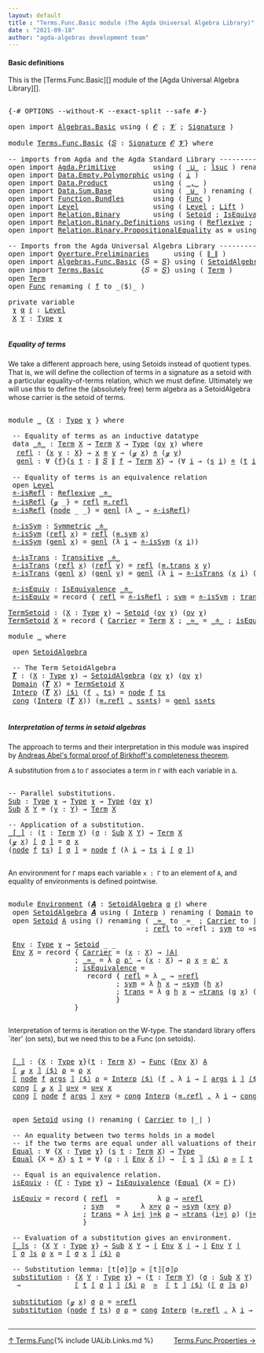 ```yaml
---
layout: default
title : "Terms.Func.Basic module (The Agda Universal Algebra Library)"
date : "2021-09-18"
author: "agda-algebras development team"
---
```


#### <a id="basic-definitions">Basic definitions</a>

This is the [Terms.Func.Basic][] module of the [Agda Universal Algebra Library][].

<pre class="Agda">

<a id="310" class="Symbol">{-#</a> <a id="314" class="Keyword">OPTIONS</a> <a id="322" class="Pragma">--without-K</a> <a id="334" class="Pragma">--exact-split</a> <a id="348" class="Pragma">--safe</a> <a id="355" class="Symbol">#-}</a>

<a id="360" class="Keyword">open</a> <a id="365" class="Keyword">import</a> <a id="372" href="Algebras.Basic.html" class="Module">Algebras.Basic</a> <a id="387" class="Keyword">using</a> <a id="393" class="Symbol">(</a> <a id="395" href="Algebras.Basic.html#1130" class="Generalizable">𝓞</a> <a id="397" class="Symbol">;</a> <a id="399" href="Algebras.Basic.html#1132" class="Generalizable">𝓥</a> <a id="401" class="Symbol">;</a> <a id="403" href="Algebras.Basic.html#3858" class="Function">Signature</a> <a id="413" class="Symbol">)</a>

<a id="416" class="Keyword">module</a> <a id="423" href="Terms.Func.Basic.html" class="Module">Terms.Func.Basic</a> <a id="440" class="Symbol">{</a><a id="441" href="Terms.Func.Basic.html#441" class="Bound">𝑆</a> <a id="443" class="Symbol">:</a> <a id="445" href="Algebras.Basic.html#3858" class="Function">Signature</a> <a id="455" href="Algebras.Basic.html#1130" class="Generalizable">𝓞</a> <a id="457" href="Algebras.Basic.html#1132" class="Generalizable">𝓥</a><a id="458" class="Symbol">}</a> <a id="460" class="Keyword">where</a>

<a id="467" class="Comment">-- imports from Agda and the Agda Standard Library -------------------------------------</a>
<a id="556" class="Keyword">open</a> <a id="561" class="Keyword">import</a> <a id="568" href="Agda.Primitive.html" class="Module">Agda.Primitive</a>         <a id="591" class="Keyword">using</a> <a id="597" class="Symbol">(</a> <a id="599" href="Agda.Primitive.html#810" class="Primitive Operator">_⊔_</a> <a id="603" class="Symbol">;</a> <a id="605" href="Agda.Primitive.html#780" class="Primitive">lsuc</a> <a id="610" class="Symbol">)</a> <a id="612" class="Keyword">renaming</a> <a id="621" class="Symbol">(</a> <a id="623" href="Agda.Primitive.html#326" class="Primitive">Set</a> <a id="627" class="Symbol">to</a> <a id="630" class="Primitive">Type</a> <a id="635" class="Symbol">)</a>
<a id="637" class="Keyword">open</a> <a id="642" class="Keyword">import</a> <a id="649" href="Data.Empty.Polymorphic.html" class="Module">Data.Empty.Polymorphic</a> <a id="672" class="Keyword">using</a> <a id="678" class="Symbol">(</a> <a id="680" href="Data.Empty.Polymorphic.html#331" class="Function">⊥</a> <a id="682" class="Symbol">)</a>
<a id="684" class="Keyword">open</a> <a id="689" class="Keyword">import</a> <a id="696" href="Data.Product.html" class="Module">Data.Product</a>           <a id="719" class="Keyword">using</a> <a id="725" class="Symbol">(</a> <a id="727" href="Agda.Builtin.Sigma.html#236" class="InductiveConstructor Operator">_,_</a> <a id="731" class="Symbol">)</a>
<a id="733" class="Keyword">open</a> <a id="738" class="Keyword">import</a> <a id="745" href="Data.Sum.Base.html" class="Module">Data.Sum.Base</a>          <a id="768" class="Keyword">using</a> <a id="774" class="Symbol">(</a> <a id="776" href="Data.Sum.Base.html#734" class="Datatype Operator">_⊎_</a> <a id="780" class="Symbol">)</a> <a id="782" class="Keyword">renaming</a> <a id="791" class="Symbol">(</a> <a id="793" href="Data.Sum.Base.html#784" class="InductiveConstructor">inj₁</a> <a id="798" class="Symbol">to</a> <a id="801" class="InductiveConstructor">inl</a> <a id="805" class="Symbol">;</a> <a id="807" href="Data.Sum.Base.html#809" class="InductiveConstructor">inj₂</a> <a id="812" class="Symbol">to</a> <a id="815" class="InductiveConstructor">inr</a> <a id="819" class="Symbol">)</a>
<a id="821" class="Keyword">open</a> <a id="826" class="Keyword">import</a> <a id="833" href="Function.Bundles.html" class="Module">Function.Bundles</a>       <a id="856" class="Keyword">using</a> <a id="862" class="Symbol">(</a> <a id="864" href="Function.Bundles.html#1868" class="Record">Func</a> <a id="869" class="Symbol">)</a>
<a id="871" class="Keyword">open</a> <a id="876" class="Keyword">import</a> <a id="883" href="Level.html" class="Module">Level</a>                  <a id="906" class="Keyword">using</a> <a id="912" class="Symbol">(</a> <a id="914" href="Agda.Primitive.html#597" class="Postulate">Level</a> <a id="920" class="Symbol">;</a> <a id="922" href="Level.html#400" class="Record">Lift</a> <a id="927" class="Symbol">)</a>
<a id="929" class="Keyword">open</a> <a id="934" class="Keyword">import</a> <a id="941" href="Relation.Binary.html" class="Module">Relation.Binary</a>        <a id="964" class="Keyword">using</a> <a id="970" class="Symbol">(</a> <a id="972" href="Relation.Binary.Bundles.html#1009" class="Record">Setoid</a> <a id="979" class="Symbol">;</a> <a id="981" href="Relation.Binary.Structures.html#1522" class="Record">IsEquivalence</a> <a id="995" class="Symbol">)</a>
<a id="997" class="Keyword">open</a> <a id="1002" class="Keyword">import</a> <a id="1009" href="Relation.Binary.Definitions.html" class="Module">Relation.Binary.Definitions</a> <a id="1037" class="Keyword">using</a> <a id="1043" class="Symbol">(</a> <a id="1045" href="Relation.Binary.Definitions.html#1339" class="Function">Reflexive</a> <a id="1055" class="Symbol">;</a> <a id="1057" href="Relation.Binary.Definitions.html#1498" class="Function">Symmetric</a> <a id="1067" class="Symbol">;</a> <a id="1069" href="Relation.Binary.Definitions.html#1978" class="Function">Transitive</a> <a id="1080" class="Symbol">)</a>
<a id="1082" class="Keyword">open</a> <a id="1087" class="Keyword">import</a> <a id="1094" href="Relation.Binary.PropositionalEquality.html" class="Module">Relation.Binary.PropositionalEquality</a> <a id="1132" class="Symbol">as</a> <a id="1135" class="Module">≡</a> <a id="1137" class="Keyword">using</a> <a id="1143" class="Symbol">(</a> <a id="1145" href="Agda.Builtin.Equality.html#151" class="Datatype Operator">_≡_</a> <a id="1149" class="Symbol">)</a>

<a id="1152" class="Comment">-- Imports from the Agda Universal Algebra Library ------------------------------------</a>
<a id="1240" class="Keyword">open</a> <a id="1245" class="Keyword">import</a> <a id="1252" href="Overture.Preliminaries.html" class="Module">Overture.Preliminaries</a>      <a id="1280" class="Keyword">using</a> <a id="1286" class="Symbol">(</a> <a id="1288" href="Overture.Preliminaries.html#4421" class="Function Operator">∥_∥</a> <a id="1292" class="Symbol">)</a>
<a id="1294" class="Keyword">open</a> <a id="1299" class="Keyword">import</a> <a id="1306" href="Algebras.Func.Basic.html" class="Module">Algebras.Func.Basic</a> <a id="1326" class="Symbol">{</a><a id="1327" class="Argument">𝑆</a> <a id="1329" class="Symbol">=</a> <a id="1331" href="Terms.Func.Basic.html#441" class="Bound">𝑆</a><a id="1332" class="Symbol">}</a> <a id="1334" class="Keyword">using</a> <a id="1340" class="Symbol">(</a> <a id="1342" href="Algebras.Func.Basic.html#2875" class="Record">SetoidAlgebra</a> <a id="1356" class="Symbol">;</a> <a id="1358" href="Algebras.Func.Basic.html#1172" class="Function">ov</a> <a id="1361" class="Symbol">)</a>
<a id="1363" class="Keyword">open</a> <a id="1368" class="Keyword">import</a> <a id="1375" href="Terms.Basic.html" class="Module">Terms.Basic</a>         <a id="1395" class="Symbol">{</a><a id="1396" class="Argument">𝑆</a> <a id="1398" class="Symbol">=</a> <a id="1400" href="Terms.Func.Basic.html#441" class="Bound">𝑆</a><a id="1401" class="Symbol">}</a> <a id="1403" class="Keyword">using</a> <a id="1409" class="Symbol">(</a> <a id="1411" href="Terms.Basic.html#1991" class="Datatype">Term</a> <a id="1416" class="Symbol">)</a>
<a id="1418" class="Keyword">open</a> <a id="1423" href="Terms.Basic.html#1991" class="Module">Term</a>
<a id="1428" class="Keyword">open</a> <a id="1433" href="Function.Bundles.html#1868" class="Module">Func</a> <a id="1438" class="Keyword">renaming</a> <a id="1447" class="Symbol">(</a> <a id="1449" href="Function.Bundles.html#1919" class="Field">f</a> <a id="1451" class="Symbol">to</a> <a id="1454" class="Field">_⟨$⟩_</a> <a id="1460" class="Symbol">)</a>

<a id="1463" class="Keyword">private</a> <a id="1471" class="Keyword">variable</a>
 <a id="1481" href="Terms.Func.Basic.html#1481" class="Generalizable">χ</a> <a id="1483" href="Terms.Func.Basic.html#1483" class="Generalizable">α</a> <a id="1485" href="Terms.Func.Basic.html#1485" class="Generalizable">ℓ</a> <a id="1487" class="Symbol">:</a> <a id="1489" href="Agda.Primitive.html#597" class="Postulate">Level</a>
 <a id="1496" href="Terms.Func.Basic.html#1496" class="Generalizable">X</a> <a id="1498" href="Terms.Func.Basic.html#1498" class="Generalizable">Y</a> <a id="1500" class="Symbol">:</a> <a id="1502" href="Terms.Func.Basic.html#630" class="Primitive">Type</a> <a id="1507" href="Terms.Func.Basic.html#1481" class="Generalizable">χ</a>

</pre>


##### <a id="equality-of-terms">Equality of terms</a>

We take a different approach here, using Setoids instead of quotient types.
That is, we will define the collection of terms in a signature as a setoid
with a particular equality-of-terms relation, which we must define.
Ultimately we will use this to define the (absolutely free) term algebra
as a SetoidAlgebra whose carrier is the setoid of terms.

<pre class="Agda">

<a id="1942" class="Keyword">module</a> <a id="1949" href="Terms.Func.Basic.html#1949" class="Module">_</a> <a id="1951" class="Symbol">{</a><a id="1952" href="Terms.Func.Basic.html#1952" class="Bound">X</a> <a id="1954" class="Symbol">:</a> <a id="1956" href="Terms.Func.Basic.html#630" class="Primitive">Type</a> <a id="1961" href="Terms.Func.Basic.html#1481" class="Generalizable">χ</a> <a id="1963" class="Symbol">}</a> <a id="1965" class="Keyword">where</a>

 <a id="1973" class="Comment">-- Equality of terms as an inductive datatype</a>
 <a id="2020" class="Keyword">data</a> <a id="2025" href="Terms.Func.Basic.html#2025" class="Datatype Operator">_≐_</a> <a id="2029" class="Symbol">:</a> <a id="2031" href="Terms.Basic.html#1991" class="Datatype">Term</a> <a id="2036" href="Terms.Func.Basic.html#1952" class="Bound">X</a> <a id="2038" class="Symbol">→</a> <a id="2040" href="Terms.Basic.html#1991" class="Datatype">Term</a> <a id="2045" href="Terms.Func.Basic.html#1952" class="Bound">X</a> <a id="2047" class="Symbol">→</a> <a id="2049" href="Terms.Func.Basic.html#630" class="Primitive">Type</a> <a id="2054" class="Symbol">(</a><a id="2055" href="Algebras.Func.Basic.html#1172" class="Function">ov</a> <a id="2058" href="Terms.Func.Basic.html#1961" class="Bound">χ</a><a id="2059" class="Symbol">)</a> <a id="2061" class="Keyword">where</a>
  <a id="2069" href="Terms.Func.Basic.html#2069" class="InductiveConstructor">refl</a> <a id="2074" class="Symbol">:</a> <a id="2076" class="Symbol">{</a><a id="2077" href="Terms.Func.Basic.html#2077" class="Bound">x</a> <a id="2079" href="Terms.Func.Basic.html#2079" class="Bound">y</a> <a id="2081" class="Symbol">:</a> <a id="2083" href="Terms.Func.Basic.html#1952" class="Bound">X</a><a id="2084" class="Symbol">}</a> <a id="2086" class="Symbol">→</a> <a id="2088" href="Terms.Func.Basic.html#2077" class="Bound">x</a> <a id="2090" href="Agda.Builtin.Equality.html#151" class="Datatype Operator">≡</a> <a id="2092" href="Terms.Func.Basic.html#2079" class="Bound">y</a> <a id="2094" class="Symbol">→</a> <a id="2096" class="Symbol">(</a><a id="2097" href="Terms.Basic.html#2032" class="InductiveConstructor">ℊ</a> <a id="2099" href="Terms.Func.Basic.html#2077" class="Bound">x</a><a id="2100" class="Symbol">)</a> <a id="2102" href="Terms.Func.Basic.html#2025" class="Datatype Operator">≐</a> <a id="2104" class="Symbol">(</a><a id="2105" href="Terms.Basic.html#2032" class="InductiveConstructor">ℊ</a> <a id="2107" href="Terms.Func.Basic.html#2079" class="Bound">y</a><a id="2108" class="Symbol">)</a>
  <a id="2112" href="Terms.Func.Basic.html#2112" class="InductiveConstructor">genl</a> <a id="2117" class="Symbol">:</a> <a id="2119" class="Symbol">∀</a> <a id="2121" class="Symbol">{</a><a id="2122" href="Terms.Func.Basic.html#2122" class="Bound">f</a><a id="2123" class="Symbol">}{</a><a id="2125" href="Terms.Func.Basic.html#2125" class="Bound">s</a> <a id="2127" href="Terms.Func.Basic.html#2127" class="Bound">t</a> <a id="2129" class="Symbol">:</a> <a id="2131" href="Overture.Preliminaries.html#4421" class="Function Operator">∥</a> <a id="2133" href="Terms.Func.Basic.html#441" class="Bound">𝑆</a> <a id="2135" href="Overture.Preliminaries.html#4421" class="Function Operator">∥</a> <a id="2137" href="Terms.Func.Basic.html#2122" class="Bound">f</a> <a id="2139" class="Symbol">→</a> <a id="2141" href="Terms.Basic.html#1991" class="Datatype">Term</a> <a id="2146" href="Terms.Func.Basic.html#1952" class="Bound">X</a><a id="2147" class="Symbol">}</a> <a id="2149" class="Symbol">→</a> <a id="2151" class="Symbol">(∀</a> <a id="2154" href="Terms.Func.Basic.html#2154" class="Bound">i</a> <a id="2156" class="Symbol">→</a> <a id="2158" class="Symbol">(</a><a id="2159" href="Terms.Func.Basic.html#2125" class="Bound">s</a> <a id="2161" href="Terms.Func.Basic.html#2154" class="Bound">i</a><a id="2162" class="Symbol">)</a> <a id="2164" href="Terms.Func.Basic.html#2025" class="Datatype Operator">≐</a> <a id="2166" class="Symbol">(</a><a id="2167" href="Terms.Func.Basic.html#2127" class="Bound">t</a> <a id="2169" href="Terms.Func.Basic.html#2154" class="Bound">i</a><a id="2170" class="Symbol">))</a> <a id="2173" class="Symbol">→</a> <a id="2175" class="Symbol">(</a><a id="2176" href="Terms.Basic.html#2074" class="InductiveConstructor">node</a> <a id="2181" href="Terms.Func.Basic.html#2122" class="Bound">f</a> <a id="2183" href="Terms.Func.Basic.html#2125" class="Bound">s</a><a id="2184" class="Symbol">)</a> <a id="2186" href="Terms.Func.Basic.html#2025" class="Datatype Operator">≐</a> <a id="2188" class="Symbol">(</a><a id="2189" href="Terms.Basic.html#2074" class="InductiveConstructor">node</a> <a id="2194" href="Terms.Func.Basic.html#2122" class="Bound">f</a> <a id="2196" href="Terms.Func.Basic.html#2127" class="Bound">t</a><a id="2197" class="Symbol">)</a>

 <a id="2201" class="Comment">-- Equality of terms is an equivalence relation</a>
 <a id="2250" class="Keyword">open</a> <a id="2255" href="Level.html" class="Module">Level</a>
 <a id="2262" href="Terms.Func.Basic.html#2262" class="Function">≐-isRefl</a> <a id="2271" class="Symbol">:</a> <a id="2273" href="Relation.Binary.Definitions.html#1339" class="Function">Reflexive</a> <a id="2283" href="Terms.Func.Basic.html#2025" class="Datatype Operator">_≐_</a>
 <a id="2288" href="Terms.Func.Basic.html#2262" class="Function">≐-isRefl</a> <a id="2297" class="Symbol">{</a><a id="2298" href="Terms.Basic.html#2032" class="InductiveConstructor">ℊ</a> <a id="2300" class="Symbol">_}</a> <a id="2303" class="Symbol">=</a> <a id="2305" href="Terms.Func.Basic.html#2069" class="InductiveConstructor">refl</a> <a id="2310" href="Agda.Builtin.Equality.html#208" class="InductiveConstructor">≡.refl</a>
 <a id="2318" href="Terms.Func.Basic.html#2262" class="Function">≐-isRefl</a> <a id="2327" class="Symbol">{</a><a id="2328" href="Terms.Basic.html#2074" class="InductiveConstructor">node</a> <a id="2333" class="Symbol">_</a> <a id="2335" class="Symbol">_}</a> <a id="2338" class="Symbol">=</a> <a id="2340" href="Terms.Func.Basic.html#2112" class="InductiveConstructor">genl</a> <a id="2345" class="Symbol">(λ</a> <a id="2348" href="Terms.Func.Basic.html#2348" class="Bound">_</a> <a id="2350" class="Symbol">→</a> <a id="2352" href="Terms.Func.Basic.html#2262" class="Function">≐-isRefl</a><a id="2360" class="Symbol">)</a>

 <a id="2364" href="Terms.Func.Basic.html#2364" class="Function">≐-isSym</a> <a id="2372" class="Symbol">:</a> <a id="2374" href="Relation.Binary.Definitions.html#1498" class="Function">Symmetric</a> <a id="2384" href="Terms.Func.Basic.html#2025" class="Datatype Operator">_≐_</a>
 <a id="2389" href="Terms.Func.Basic.html#2364" class="Function">≐-isSym</a> <a id="2397" class="Symbol">(</a><a id="2398" href="Terms.Func.Basic.html#2069" class="InductiveConstructor">refl</a> <a id="2403" href="Terms.Func.Basic.html#2403" class="Bound">x</a><a id="2404" class="Symbol">)</a> <a id="2406" class="Symbol">=</a> <a id="2408" href="Terms.Func.Basic.html#2069" class="InductiveConstructor">refl</a> <a id="2413" class="Symbol">(</a><a id="2414" href="Relation.Binary.PropositionalEquality.Core.html#1684" class="Function">≡.sym</a> <a id="2420" href="Terms.Func.Basic.html#2403" class="Bound">x</a><a id="2421" class="Symbol">)</a>
 <a id="2424" href="Terms.Func.Basic.html#2364" class="Function">≐-isSym</a> <a id="2432" class="Symbol">(</a><a id="2433" href="Terms.Func.Basic.html#2112" class="InductiveConstructor">genl</a> <a id="2438" href="Terms.Func.Basic.html#2438" class="Bound">x</a><a id="2439" class="Symbol">)</a> <a id="2441" class="Symbol">=</a> <a id="2443" href="Terms.Func.Basic.html#2112" class="InductiveConstructor">genl</a> <a id="2448" class="Symbol">(λ</a> <a id="2451" href="Terms.Func.Basic.html#2451" class="Bound">i</a> <a id="2453" class="Symbol">→</a> <a id="2455" href="Terms.Func.Basic.html#2364" class="Function">≐-isSym</a> <a id="2463" class="Symbol">(</a><a id="2464" href="Terms.Func.Basic.html#2438" class="Bound">x</a> <a id="2466" href="Terms.Func.Basic.html#2451" class="Bound">i</a><a id="2467" class="Symbol">))</a>

 <a id="2472" href="Terms.Func.Basic.html#2472" class="Function">≐-isTrans</a> <a id="2482" class="Symbol">:</a> <a id="2484" href="Relation.Binary.Definitions.html#1978" class="Function">Transitive</a> <a id="2495" href="Terms.Func.Basic.html#2025" class="Datatype Operator">_≐_</a>
 <a id="2500" href="Terms.Func.Basic.html#2472" class="Function">≐-isTrans</a> <a id="2510" class="Symbol">(</a><a id="2511" href="Terms.Func.Basic.html#2069" class="InductiveConstructor">refl</a> <a id="2516" href="Terms.Func.Basic.html#2516" class="Bound">x</a><a id="2517" class="Symbol">)</a> <a id="2519" class="Symbol">(</a><a id="2520" href="Terms.Func.Basic.html#2069" class="InductiveConstructor">refl</a> <a id="2525" href="Terms.Func.Basic.html#2525" class="Bound">y</a><a id="2526" class="Symbol">)</a> <a id="2528" class="Symbol">=</a> <a id="2530" href="Terms.Func.Basic.html#2069" class="InductiveConstructor">refl</a> <a id="2535" class="Symbol">(</a><a id="2536" href="Relation.Binary.PropositionalEquality.Core.html#1729" class="Function">≡.trans</a> <a id="2544" href="Terms.Func.Basic.html#2516" class="Bound">x</a> <a id="2546" href="Terms.Func.Basic.html#2525" class="Bound">y</a><a id="2547" class="Symbol">)</a>
 <a id="2550" href="Terms.Func.Basic.html#2472" class="Function">≐-isTrans</a> <a id="2560" class="Symbol">(</a><a id="2561" href="Terms.Func.Basic.html#2112" class="InductiveConstructor">genl</a> <a id="2566" href="Terms.Func.Basic.html#2566" class="Bound">x</a><a id="2567" class="Symbol">)</a> <a id="2569" class="Symbol">(</a><a id="2570" href="Terms.Func.Basic.html#2112" class="InductiveConstructor">genl</a> <a id="2575" href="Terms.Func.Basic.html#2575" class="Bound">y</a><a id="2576" class="Symbol">)</a> <a id="2578" class="Symbol">=</a> <a id="2580" href="Terms.Func.Basic.html#2112" class="InductiveConstructor">genl</a> <a id="2585" class="Symbol">(λ</a> <a id="2588" href="Terms.Func.Basic.html#2588" class="Bound">i</a> <a id="2590" class="Symbol">→</a> <a id="2592" href="Terms.Func.Basic.html#2472" class="Function">≐-isTrans</a> <a id="2602" class="Symbol">(</a><a id="2603" href="Terms.Func.Basic.html#2566" class="Bound">x</a> <a id="2605" href="Terms.Func.Basic.html#2588" class="Bound">i</a><a id="2606" class="Symbol">)</a> <a id="2608" class="Symbol">(</a><a id="2609" href="Terms.Func.Basic.html#2575" class="Bound">y</a> <a id="2611" href="Terms.Func.Basic.html#2588" class="Bound">i</a><a id="2612" class="Symbol">))</a>

 <a id="2617" href="Terms.Func.Basic.html#2617" class="Function">≐-isEquiv</a> <a id="2627" class="Symbol">:</a> <a id="2629" href="Relation.Binary.Structures.html#1522" class="Record">IsEquivalence</a> <a id="2643" href="Terms.Func.Basic.html#2025" class="Datatype Operator">_≐_</a>
 <a id="2648" href="Terms.Func.Basic.html#2617" class="Function">≐-isEquiv</a> <a id="2658" class="Symbol">=</a> <a id="2660" class="Keyword">record</a> <a id="2667" class="Symbol">{</a> <a id="2669" href="Relation.Binary.Structures.html#1568" class="Field">refl</a> <a id="2674" class="Symbol">=</a> <a id="2676" href="Terms.Func.Basic.html#2262" class="Function">≐-isRefl</a> <a id="2685" class="Symbol">;</a> <a id="2687" href="Relation.Binary.Structures.html#1594" class="Field">sym</a> <a id="2691" class="Symbol">=</a> <a id="2693" href="Terms.Func.Basic.html#2364" class="Function">≐-isSym</a> <a id="2701" class="Symbol">;</a> <a id="2703" href="Relation.Binary.Structures.html#1620" class="Field">trans</a> <a id="2709" class="Symbol">=</a> <a id="2711" href="Terms.Func.Basic.html#2472" class="Function">≐-isTrans</a> <a id="2721" class="Symbol">}</a>

<a id="TermSetoid"></a><a id="2724" href="Terms.Func.Basic.html#2724" class="Function">TermSetoid</a> <a id="2735" class="Symbol">:</a> <a id="2737" class="Symbol">(</a><a id="2738" href="Terms.Func.Basic.html#2738" class="Bound">X</a> <a id="2740" class="Symbol">:</a> <a id="2742" href="Terms.Func.Basic.html#630" class="Primitive">Type</a> <a id="2747" href="Terms.Func.Basic.html#1481" class="Generalizable">χ</a><a id="2748" class="Symbol">)</a> <a id="2750" class="Symbol">→</a> <a id="2752" href="Relation.Binary.Bundles.html#1009" class="Record">Setoid</a> <a id="2759" class="Symbol">(</a><a id="2760" href="Algebras.Func.Basic.html#1172" class="Function">ov</a> <a id="2763" href="Terms.Func.Basic.html#1481" class="Generalizable">χ</a><a id="2764" class="Symbol">)</a> <a id="2766" class="Symbol">(</a><a id="2767" href="Algebras.Func.Basic.html#1172" class="Function">ov</a> <a id="2770" href="Terms.Func.Basic.html#1481" class="Generalizable">χ</a><a id="2771" class="Symbol">)</a>
<a id="2773" href="Terms.Func.Basic.html#2724" class="Function">TermSetoid</a> <a id="2784" href="Terms.Func.Basic.html#2784" class="Bound">X</a> <a id="2786" class="Symbol">=</a> <a id="2788" class="Keyword">record</a> <a id="2795" class="Symbol">{</a> <a id="2797" href="Relation.Binary.Bundles.html#1072" class="Field">Carrier</a> <a id="2805" class="Symbol">=</a> <a id="2807" href="Terms.Basic.html#1991" class="Datatype">Term</a> <a id="2812" href="Terms.Func.Basic.html#2784" class="Bound">X</a> <a id="2814" class="Symbol">;</a> <a id="2816" href="Relation.Binary.Bundles.html#1098" class="Field Operator">_≈_</a> <a id="2820" class="Symbol">=</a> <a id="2822" href="Terms.Func.Basic.html#2025" class="Datatype Operator">_≐_</a> <a id="2826" class="Symbol">;</a> <a id="2828" href="Relation.Binary.Bundles.html#1132" class="Field">isEquivalence</a> <a id="2842" class="Symbol">=</a> <a id="2844" href="Terms.Func.Basic.html#2617" class="Function">≐-isEquiv</a> <a id="2854" class="Symbol">}</a>

<a id="2857" class="Keyword">module</a> <a id="2864" href="Terms.Func.Basic.html#2864" class="Module">_</a> <a id="2866" class="Keyword">where</a>

 <a id="2874" class="Keyword">open</a> <a id="2879" href="Algebras.Func.Basic.html#2875" class="Module">SetoidAlgebra</a>

 <a id="2895" class="Comment">-- The Term SetoidAlgebra</a>
 <a id="2922" href="Terms.Func.Basic.html#2922" class="Function">𝑻</a> <a id="2924" class="Symbol">:</a> <a id="2926" class="Symbol">(</a><a id="2927" href="Terms.Func.Basic.html#2927" class="Bound">X</a> <a id="2929" class="Symbol">:</a> <a id="2931" href="Terms.Func.Basic.html#630" class="Primitive">Type</a> <a id="2936" href="Terms.Func.Basic.html#1481" class="Generalizable">χ</a><a id="2937" class="Symbol">)</a> <a id="2939" class="Symbol">→</a> <a id="2941" href="Algebras.Func.Basic.html#2875" class="Record">SetoidAlgebra</a> <a id="2955" class="Symbol">(</a><a id="2956" href="Algebras.Func.Basic.html#1172" class="Function">ov</a> <a id="2959" href="Terms.Func.Basic.html#1481" class="Generalizable">χ</a><a id="2960" class="Symbol">)</a> <a id="2962" class="Symbol">(</a><a id="2963" href="Algebras.Func.Basic.html#1172" class="Function">ov</a> <a id="2966" href="Terms.Func.Basic.html#1481" class="Generalizable">χ</a><a id="2967" class="Symbol">)</a>
 <a id="2970" href="Algebras.Func.Basic.html#2938" class="Field">Domain</a> <a id="2977" class="Symbol">(</a><a id="2978" href="Terms.Func.Basic.html#2922" class="Function">𝑻</a> <a id="2980" href="Terms.Func.Basic.html#2980" class="Bound">X</a><a id="2981" class="Symbol">)</a> <a id="2983" class="Symbol">=</a> <a id="2985" href="Terms.Func.Basic.html#2724" class="Function">TermSetoid</a> <a id="2996" href="Terms.Func.Basic.html#2980" class="Bound">X</a>
 <a id="2999" href="Algebras.Func.Basic.html#2960" class="Field">Interp</a> <a id="3006" class="Symbol">(</a><a id="3007" href="Terms.Func.Basic.html#2922" class="Function">𝑻</a> <a id="3009" href="Terms.Func.Basic.html#3009" class="Bound">X</a><a id="3010" class="Symbol">)</a> <a id="3012" href="Terms.Func.Basic.html#1454" class="Field Operator">⟨$⟩</a> <a id="3016" class="Symbol">(</a><a id="3017" href="Terms.Func.Basic.html#3017" class="Bound">f</a> <a id="3019" href="Agda.Builtin.Sigma.html#236" class="InductiveConstructor Operator">,</a> <a id="3021" href="Terms.Func.Basic.html#3021" class="Bound">ts</a><a id="3023" class="Symbol">)</a> <a id="3025" class="Symbol">=</a> <a id="3027" href="Terms.Basic.html#2074" class="InductiveConstructor">node</a> <a id="3032" href="Terms.Func.Basic.html#3017" class="Bound">f</a> <a id="3034" href="Terms.Func.Basic.html#3021" class="Bound">ts</a>
 <a id="3038" href="Function.Bundles.html#1938" class="Field">cong</a> <a id="3043" class="Symbol">(</a><a id="3044" href="Algebras.Func.Basic.html#2960" class="Field">Interp</a> <a id="3051" class="Symbol">(</a><a id="3052" href="Terms.Func.Basic.html#2922" class="Function">𝑻</a> <a id="3054" href="Terms.Func.Basic.html#3054" class="Bound">X</a><a id="3055" class="Symbol">))</a> <a id="3058" class="Symbol">(</a><a id="3059" href="Agda.Builtin.Equality.html#208" class="InductiveConstructor">≡.refl</a> <a id="3066" href="Agda.Builtin.Sigma.html#236" class="InductiveConstructor Operator">,</a> <a id="3068" href="Terms.Func.Basic.html#3068" class="Bound">ss≐ts</a><a id="3073" class="Symbol">)</a> <a id="3075" class="Symbol">=</a> <a id="3077" href="Terms.Func.Basic.html#2112" class="InductiveConstructor">genl</a> <a id="3082" href="Terms.Func.Basic.html#3068" class="Bound">ss≐ts</a>

</pre>


##### <a id="interpretation-of-terms-in-setoid-algebras">Interpretation of terms in setoid algebras</a>

The approach to terms and their interpretation in this module was inspired by
[Andreas Abel's formal proof of Birkhoff's completeness theorem](http://www.cse.chalmers.se/~abela/agda/MultiSortedAlgebra.pdf).

A substitution from `Δ` to `Γ` associates a term in `Γ` with each variable in `Δ`.

<pre class="Agda">

<a id="3513" class="Comment">-- Parallel substitutions.</a>
<a id="Sub"></a><a id="3540" href="Terms.Func.Basic.html#3540" class="Function">Sub</a> <a id="3544" class="Symbol">:</a> <a id="3546" href="Terms.Func.Basic.html#630" class="Primitive">Type</a> <a id="3551" href="Terms.Func.Basic.html#1481" class="Generalizable">χ</a> <a id="3553" class="Symbol">→</a> <a id="3555" href="Terms.Func.Basic.html#630" class="Primitive">Type</a> <a id="3560" href="Terms.Func.Basic.html#1481" class="Generalizable">χ</a> <a id="3562" class="Symbol">→</a> <a id="3564" href="Terms.Func.Basic.html#630" class="Primitive">Type</a> <a id="3569" class="Symbol">(</a><a id="3570" href="Algebras.Func.Basic.html#1172" class="Function">ov</a> <a id="3573" href="Terms.Func.Basic.html#1481" class="Generalizable">χ</a><a id="3574" class="Symbol">)</a>
<a id="3576" href="Terms.Func.Basic.html#3540" class="Function">Sub</a> <a id="3580" href="Terms.Func.Basic.html#3580" class="Bound">X</a> <a id="3582" href="Terms.Func.Basic.html#3582" class="Bound">Y</a> <a id="3584" class="Symbol">=</a> <a id="3586" class="Symbol">(</a><a id="3587" href="Terms.Func.Basic.html#3587" class="Bound">y</a> <a id="3589" class="Symbol">:</a> <a id="3591" href="Terms.Func.Basic.html#3582" class="Bound">Y</a><a id="3592" class="Symbol">)</a> <a id="3594" class="Symbol">→</a> <a id="3596" href="Terms.Basic.html#1991" class="Datatype">Term</a> <a id="3601" href="Terms.Func.Basic.html#3580" class="Bound">X</a>

<a id="3604" class="Comment">-- Application of a substitution.</a>
<a id="_[_]"></a><a id="3638" href="Terms.Func.Basic.html#3638" class="Function Operator">_[_]</a> <a id="3643" class="Symbol">:</a> <a id="3645" class="Symbol">(</a><a id="3646" href="Terms.Func.Basic.html#3646" class="Bound">t</a> <a id="3648" class="Symbol">:</a> <a id="3650" href="Terms.Basic.html#1991" class="Datatype">Term</a> <a id="3655" href="Terms.Func.Basic.html#1498" class="Generalizable">Y</a><a id="3656" class="Symbol">)</a> <a id="3658" class="Symbol">(</a><a id="3659" href="Terms.Func.Basic.html#3659" class="Bound">σ</a> <a id="3661" class="Symbol">:</a> <a id="3663" href="Terms.Func.Basic.html#3540" class="Function">Sub</a> <a id="3667" href="Terms.Func.Basic.html#1496" class="Generalizable">X</a> <a id="3669" href="Terms.Func.Basic.html#1498" class="Generalizable">Y</a><a id="3670" class="Symbol">)</a> <a id="3672" class="Symbol">→</a> <a id="3674" href="Terms.Basic.html#1991" class="Datatype">Term</a> <a id="3679" href="Terms.Func.Basic.html#1496" class="Generalizable">X</a>
<a id="3681" class="Symbol">(</a><a id="3682" href="Terms.Basic.html#2032" class="InductiveConstructor">ℊ</a> <a id="3684" href="Terms.Func.Basic.html#3684" class="Bound">x</a><a id="3685" class="Symbol">)</a> <a id="3687" href="Terms.Func.Basic.html#3638" class="Function Operator">[</a> <a id="3689" href="Terms.Func.Basic.html#3689" class="Bound">σ</a> <a id="3691" href="Terms.Func.Basic.html#3638" class="Function Operator">]</a> <a id="3693" class="Symbol">=</a> <a id="3695" href="Terms.Func.Basic.html#3689" class="Bound">σ</a> <a id="3697" href="Terms.Func.Basic.html#3684" class="Bound">x</a>
<a id="3699" class="Symbol">(</a><a id="3700" href="Terms.Basic.html#2074" class="InductiveConstructor">node</a> <a id="3705" href="Terms.Func.Basic.html#3705" class="Bound">f</a> <a id="3707" href="Terms.Func.Basic.html#3707" class="Bound">ts</a><a id="3709" class="Symbol">)</a> <a id="3711" href="Terms.Func.Basic.html#3638" class="Function Operator">[</a> <a id="3713" href="Terms.Func.Basic.html#3713" class="Bound">σ</a> <a id="3715" href="Terms.Func.Basic.html#3638" class="Function Operator">]</a> <a id="3717" class="Symbol">=</a> <a id="3719" href="Terms.Basic.html#2074" class="InductiveConstructor">node</a> <a id="3724" href="Terms.Func.Basic.html#3705" class="Bound">f</a> <a id="3726" class="Symbol">(λ</a> <a id="3729" href="Terms.Func.Basic.html#3729" class="Bound">i</a> <a id="3731" class="Symbol">→</a> <a id="3733" href="Terms.Func.Basic.html#3707" class="Bound">ts</a> <a id="3736" href="Terms.Func.Basic.html#3729" class="Bound">i</a> <a id="3738" href="Terms.Func.Basic.html#3638" class="Function Operator">[</a> <a id="3740" href="Terms.Func.Basic.html#3713" class="Bound">σ</a> <a id="3742" href="Terms.Func.Basic.html#3638" class="Function Operator">]</a><a id="3743" class="Symbol">)</a>

</pre>

An environment for `Γ` maps each variable `x : Γ` to an element of `A`, and equality of environments is defined pointwise.

<pre class="Agda">

<a id="3896" class="Keyword">module</a> <a id="Environment"></a><a id="3903" href="Terms.Func.Basic.html#3903" class="Module">Environment</a> <a id="3915" class="Symbol">(</a><a id="3916" href="Terms.Func.Basic.html#3916" class="Bound">𝑨</a> <a id="3918" class="Symbol">:</a> <a id="3920" href="Algebras.Func.Basic.html#2875" class="Record">SetoidAlgebra</a> <a id="3934" href="Terms.Func.Basic.html#1483" class="Generalizable">α</a> <a id="3936" href="Terms.Func.Basic.html#1485" class="Generalizable">ℓ</a><a id="3937" class="Symbol">)</a> <a id="3939" class="Keyword">where</a>
 <a id="3946" class="Keyword">open</a> <a id="3951" href="Algebras.Func.Basic.html#2875" class="Module">SetoidAlgebra</a> <a id="3965" href="Terms.Func.Basic.html#3916" class="Bound">𝑨</a> <a id="3967" class="Keyword">using</a> <a id="3973" class="Symbol">(</a> <a id="3975" href="Algebras.Func.Basic.html#2960" class="Field">Interp</a> <a id="3982" class="Symbol">)</a> <a id="3984" class="Keyword">renaming</a> <a id="3993" class="Symbol">(</a> <a id="3995" href="Algebras.Func.Basic.html#2938" class="Field">Domain</a> <a id="4002" class="Symbol">to</a> <a id="4005" class="Field">A</a> <a id="4007" class="Symbol">)</a>
 <a id="4010" class="Keyword">open</a> <a id="4015" href="Relation.Binary.Bundles.html#1009" class="Module">Setoid</a> <a id="4022" href="Terms.Func.Basic.html#4005" class="Field">A</a> <a id="4024" class="Keyword">using</a> <a id="4030" class="Symbol">()</a> <a id="4033" class="Keyword">renaming</a> <a id="4042" class="Symbol">(</a> <a id="4044" href="Relation.Binary.Bundles.html#1098" class="Field Operator">_≈_</a> <a id="4048" class="Symbol">to</a> <a id="4051" class="Field Operator">_≃_</a> <a id="4055" class="Symbol">;</a> <a id="4057" href="Relation.Binary.Bundles.html#1072" class="Field">Carrier</a> <a id="4065" class="Symbol">to</a> <a id="4068" class="Field">∣A∣</a>
                                 <a id="4105" class="Symbol">;</a> <a id="4107" href="Relation.Binary.Structures.html#1568" class="Function">refl</a> <a id="4112" class="Symbol">to</a> <a id="4115" class="Function">≃refl</a> <a id="4121" class="Symbol">;</a> <a id="4123" href="Relation.Binary.Structures.html#1594" class="Function">sym</a> <a id="4127" class="Symbol">to</a> <a id="4130" class="Function">≃sym</a> <a id="4135" class="Symbol">;</a> <a id="4137" href="Relation.Binary.Structures.html#1620" class="Function">trans</a> <a id="4143" class="Symbol">to</a> <a id="4146" class="Function">≃trans</a> <a id="4153" class="Symbol">)</a>

 <a id="Environment.Env"></a><a id="4157" href="Terms.Func.Basic.html#4157" class="Function">Env</a> <a id="4161" class="Symbol">:</a> <a id="4163" href="Terms.Func.Basic.html#630" class="Primitive">Type</a> <a id="4168" href="Terms.Func.Basic.html#1481" class="Generalizable">χ</a> <a id="4170" class="Symbol">→</a> <a id="4172" href="Relation.Binary.Bundles.html#1009" class="Record">Setoid</a> <a id="4179" class="Symbol">_</a> <a id="4181" class="Symbol">_</a>
 <a id="4184" href="Terms.Func.Basic.html#4157" class="Function">Env</a> <a id="4188" href="Terms.Func.Basic.html#4188" class="Bound">X</a> <a id="4190" class="Symbol">=</a> <a id="4192" class="Keyword">record</a> <a id="4199" class="Symbol">{</a> <a id="4201" href="Relation.Binary.Bundles.html#1072" class="Field">Carrier</a> <a id="4209" class="Symbol">=</a> <a id="4211" class="Symbol">(</a><a id="4212" href="Terms.Func.Basic.html#4212" class="Bound">x</a> <a id="4214" class="Symbol">:</a> <a id="4216" href="Terms.Func.Basic.html#4188" class="Bound">X</a><a id="4217" class="Symbol">)</a> <a id="4219" class="Symbol">→</a> <a id="4221" href="Terms.Func.Basic.html#4068" class="Function">∣A∣</a>
                <a id="4241" class="Symbol">;</a> <a id="4243" href="Relation.Binary.Bundles.html#1098" class="Field Operator">_≈_</a> <a id="4247" class="Symbol">=</a> <a id="4249" class="Symbol">λ</a> <a id="4251" href="Terms.Func.Basic.html#4251" class="Bound">ρ</a> <a id="4253" href="Terms.Func.Basic.html#4253" class="Bound">ρ&#39;</a> <a id="4256" class="Symbol">→</a> <a id="4258" class="Symbol">(</a><a id="4259" href="Terms.Func.Basic.html#4259" class="Bound">x</a> <a id="4261" class="Symbol">:</a> <a id="4263" href="Terms.Func.Basic.html#4188" class="Bound">X</a><a id="4264" class="Symbol">)</a> <a id="4266" class="Symbol">→</a> <a id="4268" href="Terms.Func.Basic.html#4251" class="Bound">ρ</a> <a id="4270" href="Terms.Func.Basic.html#4259" class="Bound">x</a> <a id="4272" href="Terms.Func.Basic.html#4051" class="Function Operator">≃</a> <a id="4274" href="Terms.Func.Basic.html#4253" class="Bound">ρ&#39;</a> <a id="4277" href="Terms.Func.Basic.html#4259" class="Bound">x</a>
                <a id="4295" class="Symbol">;</a> <a id="4297" href="Relation.Binary.Bundles.html#1132" class="Field">isEquivalence</a> <a id="4311" class="Symbol">=</a>
                   <a id="4332" class="Keyword">record</a> <a id="4339" class="Symbol">{</a> <a id="4341" href="Relation.Binary.Structures.html#1568" class="Field">refl</a> <a id="4346" class="Symbol">=</a> <a id="4348" class="Symbol">λ</a> <a id="4350" href="Terms.Func.Basic.html#4350" class="Bound">_</a> <a id="4352" class="Symbol">→</a> <a id="4354" href="Terms.Func.Basic.html#4115" class="Function">≃refl</a>
                          <a id="4386" class="Symbol">;</a> <a id="4388" href="Relation.Binary.Structures.html#1594" class="Field">sym</a> <a id="4392" class="Symbol">=</a> <a id="4394" class="Symbol">λ</a> <a id="4396" href="Terms.Func.Basic.html#4396" class="Bound">h</a> <a id="4398" href="Terms.Func.Basic.html#4398" class="Bound">x</a> <a id="4400" class="Symbol">→</a> <a id="4402" href="Terms.Func.Basic.html#4130" class="Function">≃sym</a> <a id="4407" class="Symbol">(</a><a id="4408" href="Terms.Func.Basic.html#4396" class="Bound">h</a> <a id="4410" href="Terms.Func.Basic.html#4398" class="Bound">x</a><a id="4411" class="Symbol">)</a>
                          <a id="4439" class="Symbol">;</a> <a id="4441" href="Relation.Binary.Structures.html#1620" class="Field">trans</a> <a id="4447" class="Symbol">=</a> <a id="4449" class="Symbol">λ</a> <a id="4451" href="Terms.Func.Basic.html#4451" class="Bound">g</a> <a id="4453" href="Terms.Func.Basic.html#4453" class="Bound">h</a> <a id="4455" href="Terms.Func.Basic.html#4455" class="Bound">x</a> <a id="4457" class="Symbol">→</a> <a id="4459" href="Terms.Func.Basic.html#4146" class="Function">≃trans</a> <a id="4466" class="Symbol">(</a><a id="4467" href="Terms.Func.Basic.html#4451" class="Bound">g</a> <a id="4469" href="Terms.Func.Basic.html#4455" class="Bound">x</a><a id="4470" class="Symbol">)</a> <a id="4472" class="Symbol">(</a><a id="4473" href="Terms.Func.Basic.html#4453" class="Bound">h</a> <a id="4475" href="Terms.Func.Basic.html#4455" class="Bound">x</a><a id="4476" class="Symbol">)</a>
                          <a id="4504" class="Symbol">}</a>
                <a id="4522" class="Symbol">}</a>

</pre>

Interpretation of terms is iteration on the W-type. The standard library offers `iter' (on sets), but we need this to be a Func (on setoids).

<pre class="Agda">

 <a id="Environment.⟦_⟧"></a><a id="4695" href="Terms.Func.Basic.html#4695" class="Function Operator">⟦_⟧</a> <a id="4699" class="Symbol">:</a> <a id="4701" class="Symbol">{</a><a id="4702" href="Terms.Func.Basic.html#4702" class="Bound">X</a> <a id="4704" class="Symbol">:</a> <a id="4706" href="Terms.Func.Basic.html#630" class="Primitive">Type</a> <a id="4711" href="Terms.Func.Basic.html#1481" class="Generalizable">χ</a><a id="4712" class="Symbol">}(</a><a id="4714" href="Terms.Func.Basic.html#4714" class="Bound">t</a> <a id="4716" class="Symbol">:</a> <a id="4718" href="Terms.Basic.html#1991" class="Datatype">Term</a> <a id="4723" href="Terms.Func.Basic.html#4702" class="Bound">X</a><a id="4724" class="Symbol">)</a> <a id="4726" class="Symbol">→</a> <a id="4728" href="Function.Bundles.html#1868" class="Record">Func</a> <a id="4733" class="Symbol">(</a><a id="4734" href="Terms.Func.Basic.html#4157" class="Function">Env</a> <a id="4738" href="Terms.Func.Basic.html#4702" class="Bound">X</a><a id="4739" class="Symbol">)</a> <a id="4741" href="Terms.Func.Basic.html#4005" class="Field">A</a>
 <a id="4744" href="Terms.Func.Basic.html#4695" class="Function Operator">⟦</a> <a id="4746" href="Terms.Basic.html#2032" class="InductiveConstructor">ℊ</a> <a id="4748" href="Terms.Func.Basic.html#4748" class="Bound">x</a> <a id="4750" href="Terms.Func.Basic.html#4695" class="Function Operator">⟧</a> <a id="4752" href="Terms.Func.Basic.html#1454" class="Field Operator">⟨$⟩</a> <a id="4756" href="Terms.Func.Basic.html#4756" class="Bound">ρ</a> <a id="4758" class="Symbol">=</a> <a id="4760" href="Terms.Func.Basic.html#4756" class="Bound">ρ</a> <a id="4762" href="Terms.Func.Basic.html#4748" class="Bound">x</a>
 <a id="4765" href="Terms.Func.Basic.html#4695" class="Function Operator">⟦</a> <a id="4767" href="Terms.Basic.html#2074" class="InductiveConstructor">node</a> <a id="4772" href="Terms.Func.Basic.html#4772" class="Bound">f</a> <a id="4774" href="Terms.Func.Basic.html#4774" class="Bound">args</a> <a id="4779" href="Terms.Func.Basic.html#4695" class="Function Operator">⟧</a> <a id="4781" href="Terms.Func.Basic.html#1454" class="Field Operator">⟨$⟩</a> <a id="4785" href="Terms.Func.Basic.html#4785" class="Bound">ρ</a> <a id="4787" class="Symbol">=</a> <a id="4789" href="Algebras.Func.Basic.html#2960" class="Field">Interp</a> <a id="4796" href="Terms.Func.Basic.html#1454" class="Field Operator">⟨$⟩</a> <a id="4800" class="Symbol">(</a><a id="4801" href="Terms.Func.Basic.html#4772" class="Bound">f</a> <a id="4803" href="Agda.Builtin.Sigma.html#236" class="InductiveConstructor Operator">,</a> <a id="4805" class="Symbol">λ</a> <a id="4807" href="Terms.Func.Basic.html#4807" class="Bound">i</a> <a id="4809" class="Symbol">→</a> <a id="4811" href="Terms.Func.Basic.html#4695" class="Function Operator">⟦</a> <a id="4813" href="Terms.Func.Basic.html#4774" class="Bound">args</a> <a id="4818" href="Terms.Func.Basic.html#4807" class="Bound">i</a> <a id="4820" href="Terms.Func.Basic.html#4695" class="Function Operator">⟧</a> <a id="4822" href="Terms.Func.Basic.html#1454" class="Field Operator">⟨$⟩</a> <a id="4826" href="Terms.Func.Basic.html#4785" class="Bound">ρ</a><a id="4827" class="Symbol">)</a>
 <a id="4830" href="Function.Bundles.html#1938" class="Field">cong</a> <a id="4835" href="Terms.Func.Basic.html#4695" class="Function Operator">⟦</a> <a id="4837" href="Terms.Basic.html#2032" class="InductiveConstructor">ℊ</a> <a id="4839" href="Terms.Func.Basic.html#4839" class="Bound">x</a> <a id="4841" href="Terms.Func.Basic.html#4695" class="Function Operator">⟧</a> <a id="4843" href="Terms.Func.Basic.html#4843" class="Bound">u≈v</a> <a id="4847" class="Symbol">=</a> <a id="4849" href="Terms.Func.Basic.html#4843" class="Bound">u≈v</a> <a id="4853" href="Terms.Func.Basic.html#4839" class="Bound">x</a>
 <a id="4856" href="Function.Bundles.html#1938" class="Field">cong</a> <a id="4861" href="Terms.Func.Basic.html#4695" class="Function Operator">⟦</a> <a id="4863" href="Terms.Basic.html#2074" class="InductiveConstructor">node</a> <a id="4868" href="Terms.Func.Basic.html#4868" class="Bound">f</a> <a id="4870" href="Terms.Func.Basic.html#4870" class="Bound">args</a> <a id="4875" href="Terms.Func.Basic.html#4695" class="Function Operator">⟧</a> <a id="4877" href="Terms.Func.Basic.html#4877" class="Bound">x≈y</a> <a id="4881" class="Symbol">=</a> <a id="4883" href="Function.Bundles.html#1938" class="Field">cong</a> <a id="4888" href="Algebras.Func.Basic.html#2960" class="Field">Interp</a> <a id="4895" class="Symbol">(</a><a id="4896" href="Agda.Builtin.Equality.html#208" class="InductiveConstructor">≡.refl</a> <a id="4903" href="Agda.Builtin.Sigma.html#236" class="InductiveConstructor Operator">,</a> <a id="4905" class="Symbol">λ</a> <a id="4907" href="Terms.Func.Basic.html#4907" class="Bound">i</a> <a id="4909" class="Symbol">→</a> <a id="4911" href="Function.Bundles.html#1938" class="Field">cong</a> <a id="4916" href="Terms.Func.Basic.html#4695" class="Function Operator">⟦</a> <a id="4918" href="Terms.Func.Basic.html#4870" class="Bound">args</a> <a id="4923" href="Terms.Func.Basic.html#4907" class="Bound">i</a> <a id="4925" href="Terms.Func.Basic.html#4695" class="Function Operator">⟧</a> <a id="4927" href="Terms.Func.Basic.html#4877" class="Bound">x≈y</a> <a id="4931" class="Symbol">)</a>


 <a id="4936" class="Keyword">open</a> <a id="4941" href="Relation.Binary.Bundles.html#1009" class="Module">Setoid</a> <a id="4948" class="Keyword">using</a> <a id="4954" class="Symbol">()</a> <a id="4957" class="Keyword">renaming</a> <a id="4966" class="Symbol">(</a> <a id="4968" href="Relation.Binary.Bundles.html#1072" class="Field">Carrier</a> <a id="4976" class="Symbol">to</a> <a id="4979" class="Field">∣_∣</a> <a id="4983" class="Symbol">)</a>

 <a id="4987" class="Comment">-- An equality between two terms holds in a model</a>
 <a id="5038" class="Comment">-- if the two terms are equal under all valuations of their free variables.</a>
 <a id="Environment.Equal"></a><a id="5115" href="Terms.Func.Basic.html#5115" class="Function">Equal</a> <a id="5121" class="Symbol">:</a> <a id="5123" class="Symbol">∀</a> <a id="5125" class="Symbol">{</a><a id="5126" href="Terms.Func.Basic.html#5126" class="Bound">X</a> <a id="5128" class="Symbol">:</a> <a id="5130" href="Terms.Func.Basic.html#630" class="Primitive">Type</a> <a id="5135" href="Terms.Func.Basic.html#1481" class="Generalizable">χ</a><a id="5136" class="Symbol">}</a> <a id="5138" class="Symbol">(</a><a id="5139" href="Terms.Func.Basic.html#5139" class="Bound">s</a> <a id="5141" href="Terms.Func.Basic.html#5141" class="Bound">t</a> <a id="5143" class="Symbol">:</a> <a id="5145" href="Terms.Basic.html#1991" class="Datatype">Term</a> <a id="5150" href="Terms.Func.Basic.html#5126" class="Bound">X</a><a id="5151" class="Symbol">)</a> <a id="5153" class="Symbol">→</a> <a id="5155" href="Terms.Func.Basic.html#630" class="Primitive">Type</a> <a id="5160" class="Symbol">_</a>
 <a id="5163" href="Terms.Func.Basic.html#5115" class="Function">Equal</a> <a id="5169" class="Symbol">{</a><a id="5170" class="Argument">X</a> <a id="5172" class="Symbol">=</a> <a id="5174" href="Terms.Func.Basic.html#5174" class="Bound">X</a><a id="5175" class="Symbol">}</a> <a id="5177" href="Terms.Func.Basic.html#5177" class="Bound">s</a> <a id="5179" href="Terms.Func.Basic.html#5179" class="Bound">t</a> <a id="5181" class="Symbol">=</a> <a id="5183" class="Symbol">∀</a> <a id="5185" class="Symbol">(</a><a id="5186" href="Terms.Func.Basic.html#5186" class="Bound">ρ</a> <a id="5188" class="Symbol">:</a> <a id="5190" href="Terms.Func.Basic.html#4979" class="Field Operator">∣</a> <a id="5192" href="Terms.Func.Basic.html#4157" class="Function">Env</a> <a id="5196" href="Terms.Func.Basic.html#5174" class="Bound">X</a> <a id="5198" href="Terms.Func.Basic.html#4979" class="Field Operator">∣</a><a id="5199" class="Symbol">)</a> <a id="5201" class="Symbol">→</a>  <a id="5204" href="Terms.Func.Basic.html#4695" class="Function Operator">⟦</a> <a id="5206" href="Terms.Func.Basic.html#5177" class="Bound">s</a> <a id="5208" href="Terms.Func.Basic.html#4695" class="Function Operator">⟧</a> <a id="5210" href="Terms.Func.Basic.html#1454" class="Field Operator">⟨$⟩</a> <a id="5214" href="Terms.Func.Basic.html#5186" class="Bound">ρ</a> <a id="5216" href="Terms.Func.Basic.html#4051" class="Function Operator">≃</a> <a id="5218" href="Terms.Func.Basic.html#4695" class="Function Operator">⟦</a> <a id="5220" href="Terms.Func.Basic.html#5179" class="Bound">t</a> <a id="5222" href="Terms.Func.Basic.html#4695" class="Function Operator">⟧</a> <a id="5224" href="Terms.Func.Basic.html#1454" class="Field Operator">⟨$⟩</a> <a id="5228" href="Terms.Func.Basic.html#5186" class="Bound">ρ</a>

 <a id="5232" class="Comment">-- Equal is an equivalence relation.</a>
 <a id="Environment.isEquiv"></a><a id="5270" href="Terms.Func.Basic.html#5270" class="Function">isEquiv</a> <a id="5278" class="Symbol">:</a> <a id="5280" class="Symbol">{</a><a id="5281" href="Terms.Func.Basic.html#5281" class="Bound">Γ</a> <a id="5283" class="Symbol">:</a> <a id="5285" href="Terms.Func.Basic.html#630" class="Primitive">Type</a> <a id="5290" href="Terms.Func.Basic.html#1481" class="Generalizable">χ</a><a id="5291" class="Symbol">}</a> <a id="5293" class="Symbol">→</a> <a id="5295" href="Relation.Binary.Structures.html#1522" class="Record">IsEquivalence</a> <a id="5309" class="Symbol">(</a><a id="5310" href="Terms.Func.Basic.html#5115" class="Function">Equal</a> <a id="5316" class="Symbol">{</a><a id="5317" class="Argument">X</a> <a id="5319" class="Symbol">=</a> <a id="5321" href="Terms.Func.Basic.html#5281" class="Bound">Γ</a><a id="5322" class="Symbol">})</a>

 <a id="5327" href="Terms.Func.Basic.html#5270" class="Function">isEquiv</a> <a id="5335" class="Symbol">=</a> <a id="5337" class="Keyword">record</a> <a id="5344" class="Symbol">{</a> <a id="5346" href="Relation.Binary.Structures.html#1568" class="Field">refl</a>  <a id="5352" class="Symbol">=</a>         <a id="5362" class="Symbol">λ</a> <a id="5364" href="Terms.Func.Basic.html#5364" class="Bound">ρ</a> <a id="5366" class="Symbol">→</a> <a id="5368" href="Terms.Func.Basic.html#4115" class="Function">≃refl</a>
                  <a id="5392" class="Symbol">;</a> <a id="5394" href="Relation.Binary.Structures.html#1594" class="Field">sym</a>   <a id="5400" class="Symbol">=</a>     <a id="5406" class="Symbol">λ</a> <a id="5408" href="Terms.Func.Basic.html#5408" class="Bound">x=y</a> <a id="5412" href="Terms.Func.Basic.html#5412" class="Bound">ρ</a> <a id="5414" class="Symbol">→</a> <a id="5416" href="Terms.Func.Basic.html#4130" class="Function">≃sym</a> <a id="5421" class="Symbol">(</a><a id="5422" href="Terms.Func.Basic.html#5408" class="Bound">x=y</a> <a id="5426" href="Terms.Func.Basic.html#5412" class="Bound">ρ</a><a id="5427" class="Symbol">)</a>
                  <a id="5447" class="Symbol">;</a> <a id="5449" href="Relation.Binary.Structures.html#1620" class="Field">trans</a> <a id="5455" class="Symbol">=</a> <a id="5457" class="Symbol">λ</a> <a id="5459" href="Terms.Func.Basic.html#5459" class="Bound">i=j</a> <a id="5463" href="Terms.Func.Basic.html#5463" class="Bound">j=k</a> <a id="5467" href="Terms.Func.Basic.html#5467" class="Bound">ρ</a> <a id="5469" class="Symbol">→</a> <a id="5471" href="Terms.Func.Basic.html#4146" class="Function">≃trans</a> <a id="5478" class="Symbol">(</a><a id="5479" href="Terms.Func.Basic.html#5459" class="Bound">i=j</a> <a id="5483" href="Terms.Func.Basic.html#5467" class="Bound">ρ</a><a id="5484" class="Symbol">)</a> <a id="5486" class="Symbol">(</a><a id="5487" href="Terms.Func.Basic.html#5463" class="Bound">j=k</a> <a id="5491" href="Terms.Func.Basic.html#5467" class="Bound">ρ</a><a id="5492" class="Symbol">)</a>
                  <a id="5512" class="Symbol">}</a>

 <a id="5516" class="Comment">-- Evaluation of a substitution gives an environment.</a>
 <a id="Environment.⟦_⟧s"></a><a id="5571" href="Terms.Func.Basic.html#5571" class="Function Operator">⟦_⟧s</a> <a id="5576" class="Symbol">:</a> <a id="5578" class="Symbol">{</a><a id="5579" href="Terms.Func.Basic.html#5579" class="Bound">X</a> <a id="5581" href="Terms.Func.Basic.html#5581" class="Bound">Y</a> <a id="5583" class="Symbol">:</a> <a id="5585" href="Terms.Func.Basic.html#630" class="Primitive">Type</a> <a id="5590" href="Terms.Func.Basic.html#1481" class="Generalizable">χ</a><a id="5591" class="Symbol">}</a> <a id="5593" class="Symbol">→</a> <a id="5595" href="Terms.Func.Basic.html#3540" class="Function">Sub</a> <a id="5599" href="Terms.Func.Basic.html#5579" class="Bound">X</a> <a id="5601" href="Terms.Func.Basic.html#5581" class="Bound">Y</a> <a id="5603" class="Symbol">→</a> <a id="5605" href="Terms.Func.Basic.html#4979" class="Field Operator">∣</a> <a id="5607" href="Terms.Func.Basic.html#4157" class="Function">Env</a> <a id="5611" href="Terms.Func.Basic.html#5579" class="Bound">X</a> <a id="5613" href="Terms.Func.Basic.html#4979" class="Field Operator">∣</a> <a id="5615" class="Symbol">→</a> <a id="5617" href="Terms.Func.Basic.html#4979" class="Field Operator">∣</a> <a id="5619" href="Terms.Func.Basic.html#4157" class="Function">Env</a> <a id="5623" href="Terms.Func.Basic.html#5581" class="Bound">Y</a> <a id="5625" href="Terms.Func.Basic.html#4979" class="Field Operator">∣</a>
 <a id="5628" href="Terms.Func.Basic.html#5571" class="Function Operator">⟦</a> <a id="5630" href="Terms.Func.Basic.html#5630" class="Bound">σ</a> <a id="5632" href="Terms.Func.Basic.html#5571" class="Function Operator">⟧s</a> <a id="5635" href="Terms.Func.Basic.html#5635" class="Bound">ρ</a> <a id="5637" href="Terms.Func.Basic.html#5637" class="Bound">x</a> <a id="5639" class="Symbol">=</a> <a id="5641" href="Terms.Func.Basic.html#4695" class="Function Operator">⟦</a> <a id="5643" href="Terms.Func.Basic.html#5630" class="Bound">σ</a> <a id="5645" href="Terms.Func.Basic.html#5637" class="Bound">x</a> <a id="5647" href="Terms.Func.Basic.html#4695" class="Function Operator">⟧</a> <a id="5649" href="Terms.Func.Basic.html#1454" class="Field Operator">⟨$⟩</a> <a id="5653" href="Terms.Func.Basic.html#5635" class="Bound">ρ</a>

 <a id="5657" class="Comment">-- Substitution lemma: ⟦t[σ]⟧ρ ≃ ⟦t⟧⟦σ⟧ρ</a>
 <a id="Environment.substitution"></a><a id="5699" href="Terms.Func.Basic.html#5699" class="Function">substitution</a> <a id="5712" class="Symbol">:</a> <a id="5714" class="Symbol">{</a><a id="5715" href="Terms.Func.Basic.html#5715" class="Bound">X</a> <a id="5717" href="Terms.Func.Basic.html#5717" class="Bound">Y</a> <a id="5719" class="Symbol">:</a> <a id="5721" href="Terms.Func.Basic.html#630" class="Primitive">Type</a> <a id="5726" href="Terms.Func.Basic.html#1481" class="Generalizable">χ</a><a id="5727" class="Symbol">}</a> <a id="5729" class="Symbol">→</a> <a id="5731" class="Symbol">(</a><a id="5732" href="Terms.Func.Basic.html#5732" class="Bound">t</a> <a id="5734" class="Symbol">:</a> <a id="5736" href="Terms.Basic.html#1991" class="Datatype">Term</a> <a id="5741" href="Terms.Func.Basic.html#5717" class="Bound">Y</a><a id="5742" class="Symbol">)</a> <a id="5744" class="Symbol">(</a><a id="5745" href="Terms.Func.Basic.html#5745" class="Bound">σ</a> <a id="5747" class="Symbol">:</a> <a id="5749" href="Terms.Func.Basic.html#3540" class="Function">Sub</a> <a id="5753" href="Terms.Func.Basic.html#5715" class="Bound">X</a> <a id="5755" href="Terms.Func.Basic.html#5717" class="Bound">Y</a><a id="5756" class="Symbol">)</a> <a id="5758" class="Symbol">(</a><a id="5759" href="Terms.Func.Basic.html#5759" class="Bound">ρ</a> <a id="5761" class="Symbol">:</a> <a id="5763" href="Terms.Func.Basic.html#4979" class="Field Operator">∣</a> <a id="5765" href="Terms.Func.Basic.html#4157" class="Function">Env</a> <a id="5769" href="Terms.Func.Basic.html#5715" class="Bound">X</a> <a id="5771" href="Terms.Func.Basic.html#4979" class="Field Operator">∣</a> <a id="5773" class="Symbol">)</a>
  <a id="5777" class="Symbol">→</a>             <a id="5791" href="Terms.Func.Basic.html#4695" class="Function Operator">⟦</a> <a id="5793" href="Terms.Func.Basic.html#5732" class="Bound">t</a> <a id="5795" href="Terms.Func.Basic.html#3638" class="Function Operator">[</a> <a id="5797" href="Terms.Func.Basic.html#5745" class="Bound">σ</a> <a id="5799" href="Terms.Func.Basic.html#3638" class="Function Operator">]</a> <a id="5801" href="Terms.Func.Basic.html#4695" class="Function Operator">⟧</a> <a id="5803" href="Terms.Func.Basic.html#1454" class="Field Operator">⟨$⟩</a> <a id="5807" href="Terms.Func.Basic.html#5759" class="Bound">ρ</a>  <a id="5810" href="Terms.Func.Basic.html#4051" class="Function Operator">≃</a>  <a id="5813" href="Terms.Func.Basic.html#4695" class="Function Operator">⟦</a> <a id="5815" href="Terms.Func.Basic.html#5732" class="Bound">t</a> <a id="5817" href="Terms.Func.Basic.html#4695" class="Function Operator">⟧</a> <a id="5819" href="Terms.Func.Basic.html#1454" class="Field Operator">⟨$⟩</a> <a id="5823" class="Symbol">(</a><a id="5824" href="Terms.Func.Basic.html#5571" class="Function Operator">⟦</a> <a id="5826" href="Terms.Func.Basic.html#5745" class="Bound">σ</a> <a id="5828" href="Terms.Func.Basic.html#5571" class="Function Operator">⟧s</a> <a id="5831" href="Terms.Func.Basic.html#5759" class="Bound">ρ</a><a id="5832" class="Symbol">)</a>

 <a id="5836" href="Terms.Func.Basic.html#5699" class="Function">substitution</a> <a id="5849" class="Symbol">(</a><a id="5850" href="Terms.Basic.html#2032" class="InductiveConstructor">ℊ</a> <a id="5852" href="Terms.Func.Basic.html#5852" class="Bound">x</a><a id="5853" class="Symbol">)</a> <a id="5855" href="Terms.Func.Basic.html#5855" class="Bound">σ</a> <a id="5857" href="Terms.Func.Basic.html#5857" class="Bound">ρ</a> <a id="5859" class="Symbol">=</a> <a id="5861" href="Terms.Func.Basic.html#4115" class="Function">≃refl</a>
 <a id="5868" href="Terms.Func.Basic.html#5699" class="Function">substitution</a> <a id="5881" class="Symbol">(</a><a id="5882" href="Terms.Basic.html#2074" class="InductiveConstructor">node</a> <a id="5887" href="Terms.Func.Basic.html#5887" class="Bound">f</a> <a id="5889" href="Terms.Func.Basic.html#5889" class="Bound">ts</a><a id="5891" class="Symbol">)</a> <a id="5893" href="Terms.Func.Basic.html#5893" class="Bound">σ</a> <a id="5895" href="Terms.Func.Basic.html#5895" class="Bound">ρ</a> <a id="5897" class="Symbol">=</a> <a id="5899" href="Function.Bundles.html#1938" class="Field">cong</a> <a id="5904" href="Algebras.Func.Basic.html#2960" class="Field">Interp</a> <a id="5911" class="Symbol">(</a><a id="5912" href="Agda.Builtin.Equality.html#208" class="InductiveConstructor">≡.refl</a> <a id="5919" href="Agda.Builtin.Sigma.html#236" class="InductiveConstructor Operator">,</a> <a id="5921" class="Symbol">λ</a> <a id="5923" href="Terms.Func.Basic.html#5923" class="Bound">i</a> <a id="5925" class="Symbol">→</a> <a id="5927" href="Terms.Func.Basic.html#5699" class="Function">substitution</a> <a id="5940" class="Symbol">(</a><a id="5941" href="Terms.Func.Basic.html#5889" class="Bound">ts</a> <a id="5944" href="Terms.Func.Basic.html#5923" class="Bound">i</a><a id="5945" class="Symbol">)</a> <a id="5947" href="Terms.Func.Basic.html#5893" class="Bound">σ</a> <a id="5949" href="Terms.Func.Basic.html#5895" class="Bound">ρ</a><a id="5950" class="Symbol">)</a>

</pre>

--------------------------------

<span style="float:left;">[↑ Terms.Func](Terms.Func.html)</span>
<span style="float:right;">[Terms.Func.Properties →](Terms.Func.Properties.html)</span>

{% include UALib.Links.md %}









<!--

The following was used in [Andreas Abel's formal proof of Birkhoff's completeness theorem](http://www.cse.chalmers.se/~abela/agda/MultiSortedAlgebra.pdf), but it seems unnecessary.

-- To obtain terms with free variables, we add nullary operations, each representing a variable.
-- These are covered in the std lib FreeMonad module, albeit with the restriction that the sets of
-- operation symbols and variable symbols have the same size.

-- Ops : Type χ → Signature (𝓞 ⊔ χ) 𝓥
-- Ops X = ((∣ 𝑆 ∣ ⊎ X) , ar)
--  where
--  ar : ∣ 𝑆 ∣ ⊎ X → Type _
--  ar (inl f) = ∥ 𝑆 ∥ f
--  ar (inr x) = ⊥             -- Add a nullary operation symbol for each variable symbol.

-->
